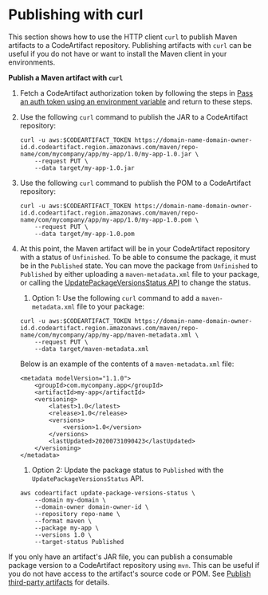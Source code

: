 # Publishing with curl<a name="maven-curl"></a>

This section shows how to use the HTTP client `curl` to publish Maven artifacts to a CodeArtifact repository\. Publishing artifacts with `curl` can be useful if you do not have or want to install the Maven client in your environments\.

**Publish a Maven artifact with `curl`**

1. Fetch a CodeArtifact authorization token by following the steps in [Pass an auth token using an environment variable](https://docs.aws.amazon.com/codeartifact/latest/ug/env-var.xml) and return to these steps\.

1. Use the following `curl` command to publish the JAR to a CodeArtifact repository:

   ```
   curl -u aws:$CODEARTIFACT_TOKEN https://domain-name-domain-owner-id.d.codeartifact.region.amazonaws.com/maven/repo-name/com/mycompany/app/my-app/1.0/my-app-1.0.jar \
       --request PUT \
       --data target/my-app-1.0.jar
   ```

1. Use the following `curl` command to publish the POM to a CodeArtifact repository:

   ```
   curl -u aws:$CODEARTIFACT_TOKEN https://domain-name-domain-owner-id.d.codeartifact.region.amazonaws.com/maven/repo-name/com/mycompany/app/my-app/1.0/my-app-1.0.pom \
       --request PUT \
       --data target/my-app-1.0.pom
   ```

1. At this point, the Maven artifact will be in your CodeArtifact repository with a status of `Unfinished`\. To be able to consume the package, it must be in the `Published` state\. You can move the package from `Unfinished` to `Published` by either uploading a `maven-metadata.xml` file to your package, or calling the [UpdatePackageVersionsStatus API](https://docs.aws.amazon.com/codeartifact/latest/APIReference/API_UpdatePackageVersionsStatus.html) to change the status\.

   1.  Option 1: Use the following `curl` command to add a `maven-metadata.xml` file to your package: 

      ```
      curl -u aws:$CODEARTIFACT_TOKEN https://domain-name-domain-owner-id.d.codeartifact.region.amazonaws.com/maven/repo-name/com/mycompany/app/my-app/maven-metadata.xml \
          --request PUT \
          --data target/maven-metadata.xml
      ```

      Below is an example of the contents of a `maven-metadata.xml` file:

      ```
      <metadata modelVersion="1.1.0">
          <groupId>com.mycompany.app</groupId>
          <artifactId>my-app</artifactId>
          <versioning>
              <latest>1.0</latest>
              <release>1.0</release>
              <versions>
                  <version>1.0</version>
              </versions>
              <lastUpdated>20200731090423</lastUpdated>
          </versioning>
      </metadata>
      ```

   1.  Option 2: Update the package status to `Published` with the `UpdatePackageVersionsStatus` API\. 

      ```
      aws codeartifact update-package-versions-status \
          --domain my-domain \
          --domain-owner domain-owner-id \
          --repository repo-name \
          --format maven \
          --package my-app \
          --versions 1.0 \
          --target-status Published
      ```

If you only have an artifact's JAR file, you can publish a consumable package version to a CodeArtifact repository using `mvn`\. This can be useful if you do not have access to the artifact's source code or POM\. See [Publish third\-party artifacts](https://docs.aws.amazon.com/codeartifact/latest/ug/publishing-third-party-artifacts) for details\.